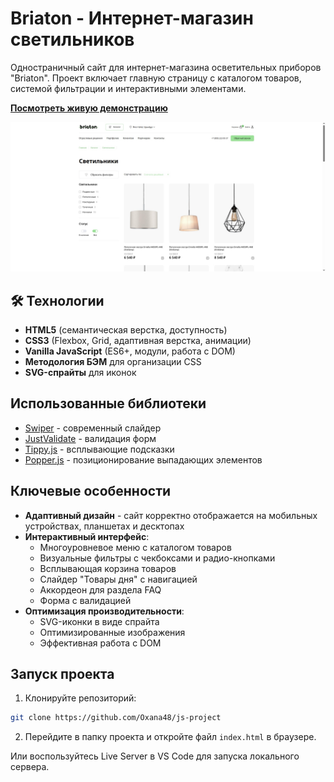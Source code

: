 # Briaton - Интернет-магазин светильников

Одностраничный сайт для интернет-магазина осветительных приборов "Briaton". Проект включает главную страницу с каталогом товаров, системой фильтрации и интерактивными элементами.

**[Посмотреть живую демонстрацию](https://oxana48.github.io/js-project/)**

![Скриншот проекта](./screenshot.jpg)

## 🛠 Технологии

- **HTML5** (семантическая верстка, доступность)
- **CSS3** (Flexbox, Grid, адаптивная верстка, анимации)
- **Vanilla JavaScript** (ES6+, модули, работа с DOM)
- **Методология БЭМ** для организации CSS
- **SVG-спрайты** для иконок

## Использованные библиотеки

- [Swiper](https://swiperjs.com/) - современный слайдер
- [JustValidate](https://just-validate.dev/) - валидация форм
- [Tippy.js](https://atomiks.github.io/tippyjs/) - всплывающие подсказки
- [Popper.js](https://popper.js.org/) - позиционирование выпадающих элементов

## Ключевые особенности

- **Адаптивный дизайн** - сайт корректно отображается на мобильных устройствах, планшетах и десктопах
- **Интерактивный интерфейс**:
  - Многоуровневое меню с каталогом товаров
  - Визуальные фильтры с чекбоксами и радио-кнопками
  - Всплывающая корзина товаров
  - Слайдер "Товары дня" с навигацией
  - Аккордеон для раздела FAQ
  - Форма с валидацией
- **Оптимизация производительности**:
  - SVG-иконки в виде спрайта
  - Оптимизированные изображения
  - Эффективная работа с DOM

## Запуск проекта

1. Клонируйте репозиторий:
```bash
git clone https://github.com/Oxana48/js-project
```

2. Перейдите в папку проекта и откройте файл `index.html` в браузере.

Или воспользуйтесь Live Server в VS Code для запуска локального сервера.